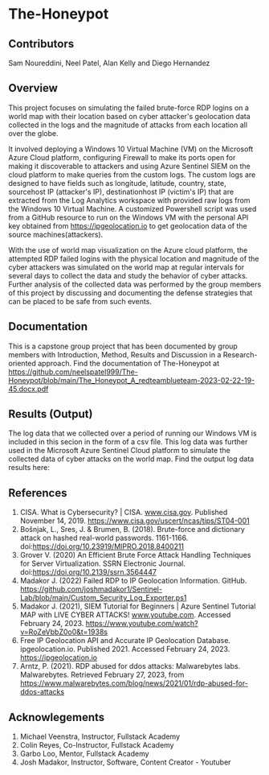 # The-Honeypot

## Contributors
Sam Noureddini, Neel Patel, Alan Kelly and Diego Hernandez

## Overview
This project focuses on simulating the failed brute-force RDP logins on a world map with their location based on cyber attacker's geolocation data collected in the logs and the magnitude of attacks from each location all over the globe. 

It involved deploying a Windows 10 Virtual Machine (VM) on the Microsoft Azure Cloud platform, configuring Firewall to make its ports open for making it discoverable to attackers and using Azure Sentinel SIEM on the cloud platform to make queries from the custom logs. The custom logs are designed to have fields such as longitude, latitude, country, state, sourcehost IP (attacker's IP), destinationhost IP (victim's IP) that are extracted from the Log Analytics workspace with provided raw logs from the Windows 10 Virtual Machine. A customized Powershell script was used from a GitHub resource to run on the Windows VM with the personal API key obtained from https://ipgeolocation.io to get geolocation data of the source machines(attackers).

With the use of world map visualization on the Azure cloud platform, the attempted RDP failed logins with the physical location and magnitude of the cyber attackers was simulated on the world map at regular intervals for several days to collect the data and study the behavior of cyber attacks. Further analysis of the collected data was performed by the group members of this project by discussing and documenting the defense strategies that can be placed to be safe from such events. 


## Documentation

This is a capstone group project that has been documented by group members with Introduction, Method, Results and Discussion in a Research-oriented approach. 
Find the documentation of The-Honeypot at https://github.com/neelspatel999/The-Honeypot/blob/main/The_Honeypot_A_redteamblueteam-2023-02-22-19-45.docx.pdf
## Results (Output)

The log data that we collected over a period of running our Windows VM is included in this secion in the form of a csv file. This log data was further used in the Microsoft Azure Sentinel Cloud platform to simulate the collected data of cyber attacks on the world map.
Find the output log data results here: 

## References
1. CISA. What is Cybersecurity? | CISA. www.cisa.gov. Published November 14, 2019. https://www.cisa.gov/uscert/ncas/tips/ST04-001
2. Bošnjak, L., Sres, J. & Brumen, B. (2018). Brute-force and dictionary attack on hashed real-world passwords. 1161-1166. doi:https://doi.org/10.23919/MIPRO.2018.8400211 
3.  Grover V. (2020) An Efficient Brute Force Attack Handling Techniques for Server Virtualization. SSRN Electronic Journal. doi:https://doi.org/10.2139/ssrn.3564447
4. Madakor J. (2022) Failed RDP to IP Geolocation Information. GitHub. https://github.com/joshmadakor1/Sentinel-Lab/blob/main/Custom_Security_Log_Exporter.ps1
5. Madakor J. (2021), SIEM Tutorial for Beginners | Azure Sentinel Tutorial MAP with LIVE CYBER ATTACKS! www.youtube.com. Accessed February 24, 2023. https://www.youtube.com/watch?v=RoZeVbbZ0o0&t=1938s
6. Free IP Geolocation API and Accurate IP Geolocation Database. ipgeolocation.io. Published 2021. Accessed February 24, 2023. https://ipgeolocation.io
7. Arntz, P. (2021). RDP abused for ddos attacks: Malwarebytes labs. Malwarebytes. Retrieved February 27, 2023, from https://www.malwarebytes.com/blog/news/2021/01/rdp-abused-for-ddos-attacks

## Acknowlegements
1. Michael Veenstra, Instructor, Fullstack Academy
2. Colin Reyes, Co-Instructor, Fullstack Academy
3. Garbo Loo, Mentor, Fullstack Academy
4. Josh Madakor, Instructor, Software, Content Creator - Youtuber
